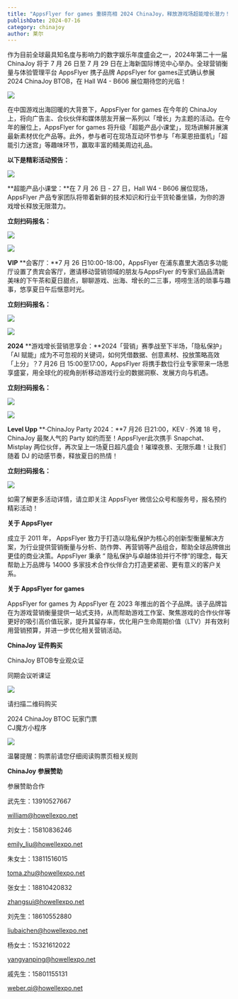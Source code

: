 ```yaml
---
title: "AppsFlyer for games 重磅亮相 2024 ChinaJoy，释放游戏场超能增长潜力！"
publishDate: 2024-07-16
category: chinajoy
author: 莱尔
---
```


作为目前全球最具知名度与影响力的数字娱乐年度盛会之一，2024年第二十一届 ChinaJoy 将于 7 月 26 日至 7 月 29 日在上海新国际博览中心举办。全球营销衡量与体验管理平台 AppsFlyer 携子品牌 AppsFlyer for games正式确认参展 2024 ChinaJoy BTOB，在 Hall W4 - B606 展位期待您的光临！

![](https://ec-net-1251389766.cos.ap-shanghai.myqcloud.com/wp-content/uploads/2024/07/20240716203518215.png)

在中国游戏出海回暖的大背景下，AppsFlyer for games 在今年的 ChinaJoy 上，将向广告主、合伙伙伴和媒体朋友开展一系列以「增长」为主题的活动。在今年的展位上，AppsFlyer for games 将升级「超能产品小课堂」，现场讲解并展演最新素材优化产品等。此外，参与者可在现场互动环节参与「布莱恩扭蛋机」「超能引力迷宫」等趣味环节，赢取丰富的精美周边礼品。

**以下是精彩活动预告：**

![](https://ec-net-1251389766.cos.ap-shanghai.myqcloud.com/wp-content/uploads/2024/07/20240716203521684.png)

**超能产品小课堂：**在 7 月 26 日 - 27 日，Hall W4 - B606 展位现场，AppsFlyer 产品专家团队将带着新鲜的技术知识和行业干货轮番坐镇，为你的游戏增长释放无限潜力。

**立刻扫码报名：**

![](https://ec-net-1251389766.cos.ap-shanghai.myqcloud.com/wp-content/uploads/2024/07/20240716203523697.png)

![](https://ec-net-1251389766.cos.ap-shanghai.myqcloud.com/wp-content/uploads/2024/07/20240716203525955.png)

**VIP** **会客厅：**7 月 26 日10:00-18:00，AppsFlyer 在浦东嘉里大酒店多功能厅设置了贵宾会客厅，邀请移动营销领域的朋友与AppsFlyer 的专家们品品清新美味的下午茶和夏日甜点，聊聊游戏、出海、增长的二三事，唠唠生活的琐事与趣事，悠享夏日午后惬意时光。

**立刻扫码报名：**

![](https://ec-net-1251389766.cos.ap-shanghai.myqcloud.com/wp-content/uploads/2024/07/20240716203528662.png)

![](https://ec-net-1251389766.cos.ap-shanghai.myqcloud.com/wp-content/uploads/2024/07/20240716203530962.png)

**2024** **游戏增长营销思享会：**2024「营销」赛季战至下半场，「隐私保护」「AI 赋能」成为不可忽视的关键词，如何凭借数据、创意素材、投放策略高效「上分」？7 月26 日 15:00至17:00，AppsFlyer 将携手数位行业专家带来一场思享盛宴，用全球化的视角剖析移动游戏行业的数据洞察、发展方向与机遇。

**立刻扫码报名：**

![](https://ec-net-1251389766.cos.ap-shanghai.myqcloud.com/wp-content/uploads/2024/07/20240716203532694.png)

![](https://ec-net-1251389766.cos.ap-shanghai.myqcloud.com/wp-content/uploads/2024/07/20240716203535393.png)

**Level Upp** **·ChinaJoy Party 2024：**7 月26 日21:00，KEV · 外滩 18 号，ChinaJoy 最聚人气的 Party 如约而至！AppsFlyer此次携手 Snapchat、Mistplay 两位伙伴，再次呈上一场夏日超凡盛会！璀璨夜景、无限乐趣！让我们随着 DJ 的动感节奏，释放夏日的热情！

**立刻扫码报名：**

![](https://ec-net-1251389766.cos.ap-shanghai.myqcloud.com/wp-content/uploads/2024/07/20240716203537834.png)

如需了解更多活动详情，请立即关注 AppsFlyer 微信公众号和服务号，报名预约精彩活动！

**关于 AppsFlyer**

成立于 2011 年， AppsFlyer 致力于打造以隐私保护为核心的创新型衡量解决方案，为行业提供营销衡量与分析、防作弊、再营销等产品组合，帮助全球品牌做出更佳的商业决策。AppsFlyer 秉承 “ 隐私保护与卓越体验并行不悖”的理念，每天帮助上万品牌与 14000 多家技术合作伙伴合力打造更紧密、更有意义的客户关系。

**关于 AppsFlyer for games**

AppsFlyer for games 为 AppsFlyer 在 2023 年推出的首个子品牌。该子品牌旨在为游戏营销衡量提供一站式支持，从而帮助游戏工作室、聚焦游戏的合作伙伴等更好的吸引高价值玩家，提升其留存率，优化用户生命周期价值（LTV）并有效利用营销预算，并进一步优化相关营销活动。

**ChinaJoy** **证件购买**

ChinaJoy BTOB专业观众证

同期会议听课证  

![](https://ec-net-1251389766.cos.ap-shanghai.myqcloud.com/wp-content/uploads/2024/07/20240716203542869.png)

请扫描二维码购买

2024 ChinaJoy BTOC 玩家门票  
CJ魔方小程序  

![](https://ec-net-1251389766.cos.ap-shanghai.myqcloud.com/wp-content/uploads/2024/07/20240716203545545.png)

  
  

温馨提醒：购票前请您仔细阅读购票页相关规则  
  

**ChinaJoy** **参展赞助**

参展赞助合作

武先生：13910527667

[william@howellexpo.net](mailto:william@howellexpo.net)

刘女士：15810836246

[emily\_liu@howellexpo.net](mailto:emily_liu@howellexpo.net)

朱女士：13811516015

[toma.zhu@howellexpo.net](mailto:toma.zhu@howellexpo.net)

张女士：18810420832

[zhangsui@howellexpo.net](mailto:zhangsui@howellexpo.net)

刘先生：18610552880

[liubaichen@howellexpo.net](mailto:liubaichen@howellexpo.net)

杨女士：15321612022

[yangyanping@howellexpo.net](mailto:yangyanping@howellexpo.net)

戚先生：15801155131

weber.qi@howellexpo.net
